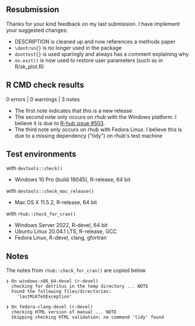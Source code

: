 ## Resubmission

Thanks for your kind feedback on my last submission. I have implement your suggested changes:

* DESCRIPTION is cleaned up and now references a methods paper
* `\dontrun{}` is no longer used in the package
* `donttest{}` is used sparingly and always has a comment explaining why
* `on.exit()` is now used to restore user parameters (such as in R/sk_plot.R)


## R CMD check results

0 errors | 0 warnings | 3 notes

* The first note indicates that this is a new release
* The second note only occurs on rhub with the Windows platform. I believe it is due to [R-hub issue #503](https://github.com/r-hub/rhub/issues/503).
* The third note only occurs on rhub with Fedora Linux. I believe this is due to a missing dependency ("tidy") on rhub's test machine 

## Test environments

with `devtools::check()`

* Windows 10 Pro (build 19045), R-release, 64 bit

with `devtools::check_mac_release()`

* Mac OS X 11.5.2, R-release, 64 bit

with `rhub::check_for_cran()`

* Windows Server 2022, R-devel, 64 bit
* Ubuntu Linux 20.04.1 LTS, R-release, GCC
* Fedora Linux, R-devel, clang, gfortran

## Notes

The notes from `rhub::check_for_cran()` are copied below

```
❯ On windows-x86_64-devel (r-devel)
  checking for detritus in the temp directory ... NOTE
  Found the following files/directories:
    'lastMiKTeXException'
```

```
❯ On fedora-clang-devel (r-devel)
  checking HTML version of manual ... NOTE
  Skipping checking HTML validation: no command 'tidy' found
```

